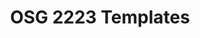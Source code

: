 ---
title: OSG 2223 Templates
redirect_to: https://drive.google.com/drive/folders/1MCTbx5yFv069lpPK98ikKU00mRTGsiZs?usp=sharing
redirect_from: 
  - /OSG2223Templates
  - /osg2223templates
---